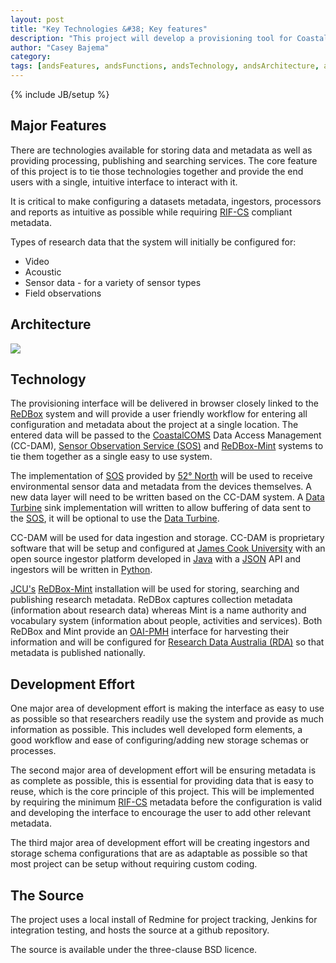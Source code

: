 ```yaml
---
layout: post
title: "Key Technologies &#38; Key features"
description: "This project will develop a provisioning tool for CoastalCOMS Data Access Management (CC-DAM) and ReDBox-Mint providing a single interface for researchers to enter their data and metadata."
author: "Casey Bajema"
category: 
tags: [andsFeatures, andsFunctions, andsTechnology, andsArchitecture, andsTools, DIISRTE, fundedByAustralianNationalDataService, andsApps, DC24, richDataCapture]
---
```

{% include JB/setup %}

Major Features
--------------
There are technologies available for storing data and metadata as well as providing processing, publishing and searching services.  The core feature of this project is to tie those technologies together and provide the end users with a single, intuitive interface to interact with it.

It is critical to make configuring a datasets metadata, ingestors, processors and reports as intuitive as possible while requiring [RIF-CS](http://www.ands.org.au/guides/content-providers-guide.html) compliant metadata.

Types of research data that the system will initially be configured for:
<ul>
	<li>Video</li>
	<li>Acoustic</li>
	<li>Sensor data - for a variety of sensor types</li>
	<li>Field observations</li>
</ul>

Architecture
------------
<img class="diagram" src="{{ site.JB.BASE_PATH }}/images/high-level-architecture.png">

Technology
----------
The provisioning interface will be delivered in browser closely linked to the [ReDBox](http://www.redboxresearchdata.com.au/) system and will provide a user friendly workflow for entering all configuration and metadata about the project at a single location.  The entered data will be passed to the [CoastalCOMS](http://www.coastalcoms.com/) Data Access Management (CC-DAM), [Sensor Observation Service (SOS)](http://www.opengeospatial.org/standards/sos) and [ReDBox-Mint](http://www.redboxresearchdata.com.au/) systems to tie them together as a single easy to use system.

The implementation of [SOS](http://www.opengeospatial.org/standards/sos) provided by [52&#176; North](http://52north.org/) will be used to receive environmental sensor data and metadata from the devices themselves.  A new data layer will need to be written based on the CC-DAM system.  A [Data Turbine](http://www.dataturbine.org/) sink implementation will written to allow buffering of data sent to the [SOS](http://www.opengeospatial.org/standards/sos), it will be optional to use the [Data Turbine](http://www.dataturbine.org/).

CC-DAM will be used for data ingestion and storage.  CC-DAM is proprietary software that will be setup and configured at [James Cook University](http://www.jcu.edu.au/) with an open source ingestor platform developed in [Java](http://www.java.com/en/) with a [JSON](http://www.json.org/) API and ingestors will be written in [Python](http://www.python.org/).

[JCU's](http://www.jcu.edu.au) [ReDBox-Mint](http://www.redboxresearchdata.com.au/) installation will be used for storing, searching and publishing research metadata.  ReDBox captures collection metadata (information about research data) whereas Mint is a name authority and vocabulary system (information about people, activities and services).  Both ReDBox and Mint provide an [OAI-PMH](http://www.openarchives.org/pmh/) interface for harvesting their information and will be configured for [Research Data Australia (RDA)](http://researchdata.ands.org.au/) so that metadata is published nationally.

Development Effort
------------------
One major area of development effort is making the interface as easy to use as possible so that researchers readily use the system and provide as much information as possible.  This includes well developed form elements, a good workflow and ease of configuring/adding new storage schemas or processes.

The second major area of development effort will be ensuring metadata is as complete as possible, this is essential for providing data that is easy to reuse, which is the core principle of this project.  This will be implemented by requiring the minimum [RIF-CS](http://www.ands.org.au/guides/content-providers-guide.html) metadata before the configuration is valid and developing the interface to encourage the user to add other relevant metadata.

The third major area of development effort will be creating ingestors and storage schema configurations that are as adaptable as possible so that most project can be setup without requiring custom coding.


The Source
----------
The project uses a local install of Redmine for project tracking, Jenkins for integration testing, and hosts the source at a github repository.

The source is available under the three-clause BSD licence.

